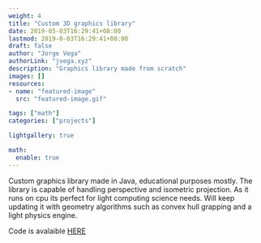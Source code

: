 ```yaml
---
weight: 4
title: "Custom 3D graphics library"
date: 2019-05-03T16:29:41+08:00
lastmod: 2019-0-03T16:29:41+08:00
draft: false
author: "Jorge Vega"
authorLink: "jvega.xyz"
description: "Graphics library made from scratch"
images: []
resources:
- name: "featured-image"
  src: "featured-image.gif"

tags: ["math"]
categories: ["projects"]

lightgallery: true

math:
  enable: true
---
```



Custom graphics library made in Java, educational purposes mostly. The library is capable of handling perspective and isometric projection. As it runs on cpu its perfect for light computing science needs. Will keep updating it with geometry algorithms such as convex hull grapping and a light physics engine.


Code is avalaible [HERE](https://github.com/rattata2me/graphicsjava)